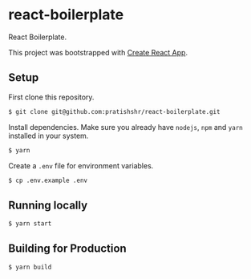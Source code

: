 # react-boilerplate

React Boilerplate.

This project was bootstrapped with [Create React App](https://github.com/facebookincubator/create-react-app).

## Setup

First clone this repository.

```bash
$ git clone git@github.com:pratishshr/react-boilerplate.git
```

Install dependencies. Make sure you already have `nodejs`, `npm` and `yarn` installed in your system.

```bash
$ yarn
```

Create a `.env` file for environment variables.

```bash
$ cp .env.example .env
```

## Running locally

```bash
$ yarn start
```

## Building for Production

```bash
$ yarn build
```
